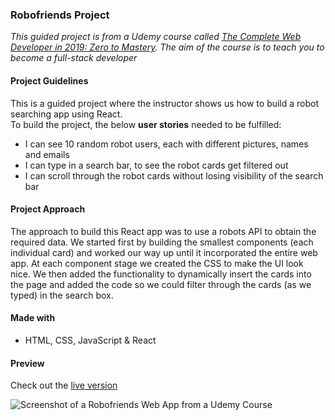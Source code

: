 ### Robofriends Project

_This guided project is from a Udemy course called [The Complete Web Developer in 2019: Zero to Mastery](https://www.udemy.com/the-complete-web-developer-zero-to-mastery/). The aim of the course is to teach you to become a full-stack developer_

#### Project Guidelines
This is a guided project where the instructor shows us how to build a robot searching app using React.  
To build the project, the below **user stories** needed to be fulfilled:
- I can see 10 random robot users, each with different pictures, names and emails
- I can type in a search bar, to see the robot cards get filtered out
- I can scroll through the robot cards without losing visibility of the search bar

#### Project Approach

The approach to build this React app was to use a robots API to obtain the required data. We started first by building the smallest components (each individual card) and worked our way up until it incorporated the entire web app. At each component stage we created the CSS to make the UI look nice. We then added the functionality to dynamically insert the cards into the page and added the code so we could filter through the cards (as we typed) in the search box.


#### Made with
- HTML, CSS, JavaScript & React

#### Preview

Check out the [live version](https://confidenceiskey.github.io/robofriends/)

![Screenshot of a Robofriends Web App from a Udemy Course](https://confidenceiskey.github.io/robofriends/robofriends.png "Screenshot of my Robofriends Web App")
